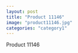 ```yaml
---
layout: post
title: "Product 11146"
image: "product11146.jpg"
categories: "category1"
---
```

Product 11146
